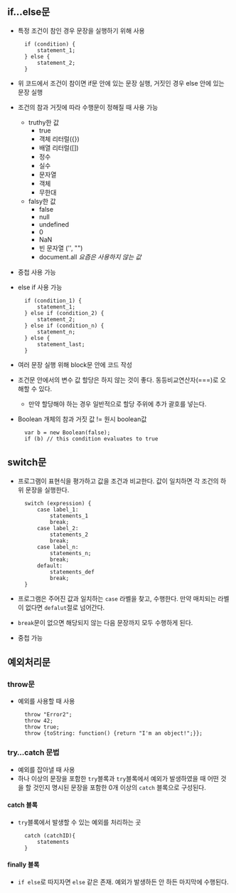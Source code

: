 ## if…else문
- 특정 조건이 참인 경우 문장을 실행하기 위해 사용

        if (condition) {
            statement_1;
        } else {
            statement_2;
        }
- 위 코드에서 조건이 참이면 if문 안에 있는 문장 실행, 거짓인 경우 else 안에 있는 문장 실행
- 조건의 참과 거짓에 따라 수행문이 정해질 때 사용 가능
    + truthy한 값
        * true
        * 객체 리터럴({})
        * 배열 리터럴([])
        * 정수
        * 실수
        * 문자열
        * 객체
        * 무한대
    + falsy한 값
        * false
        * null
        * undefined
        * 0
        * NaN
        * 빈 문자열 ('', "")
        * document.all _요즘은 사용하지 않는 값_
- 중첩 사용 가능
- else if 사용 가능

        if (condition_1) {
            statement_1;
        } else if (condition_2) {
            statement_2;
        } else if (condition_n) {
            statement_n;
        } else {
            statement_last;
        }
- 여러 문장 실행 위해 block문 안에 코드 작성
- 조건문 안에서의 변수 값 할당은 하지 않는 것이 좋다. 동등비교연산자(===)로 오해할 수 있다.
    + 만약 할당해야 하는 경우 일반적으로 할당 주위에 추가 괄호를 넣는다.
- Boolean 개체의 참과 거짓 값 != 원시 boolean값

        var b = new Boolean(false);
        if (b) // this condition evaluates to true
## switch문
- 프로그램이 표현식을 평가하고 값을 조건과 비교한다. 값이 일치하면 각 조건의 하위 문장을 실행한다.

        switch (expression) {
            case label_1:
                statements_1
                break;
            case label_2:
                statements_2
                break;
            case label_n:
                statements_n;
                break;
            default:
                statements_def
                break;
        }
- 프로그램은 주어진 값과 일치하는 `case` 라벨을 찾고, 수행한다. 만약 매치되는 라벨이 없다면 `defalut`절로 넘어간다.
- `break`문이 없으면 해당되지 않는 다음 문장까지 모두 수행하게 된다.
- 중첩 가능
## 예외처리문
### throw문
- 예외를 사용할 때 사용

        throw "Error2";
        throw 42;
        throw true;
        throw {toString: function() {return "I'm an object!";}};
### try…catch 문법
- 예외를 잡아낼 때 사용
- 하나 이상의 문장을 포함한 `try`블록과 `try`블록에서 예외가 발생하였을 때 어떤 것을 할 것인지 명시된 문장을 포함한 0개 이상의 `catch` 블록으로 구성된다.
#### catch 블록
- `try`블록에서 발생할 수 있는 예외를 처리하는 곳

        catch (catchID){
            statements
        }
#### finally 블록
- `if else`로 따지자면 `else` 같은 존재. 예외가 발생하든 안 하든 마지막에 수행된다.

